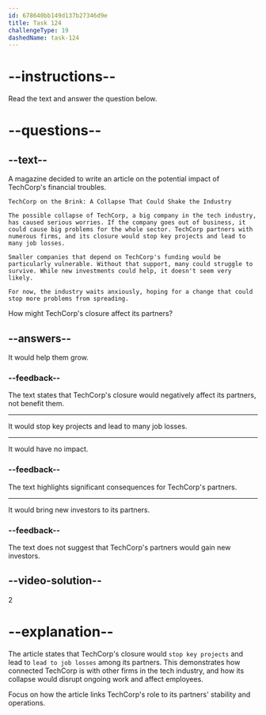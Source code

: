 ```yaml
---
id: 678640bb149d137b27346d9e
title: Task 124
challengeType: 19
dashedName: task-124
---
```


<!-- READING -->

# --instructions--

Read the text and answer the question below.

# --questions--

## --text--

A magazine decided to write an article on the potential impact of TechCorp's financial troubles.  

`TechCorp on the Brink: A Collapse That Could Shake the Industry`

`The possible collapse of TechCorp, a big company in the tech industry, has caused serious worries. If the company goes out of business, it could cause big problems for the whole sector. TechCorp partners with numerous firms, and its closure would stop key projects and lead to many job losses.`

`Smaller companies that depend on TechCorp's funding would be particularly vulnerable. Without that support, many could struggle to survive. While new investments could help, it doesn't seem very likely.`

`For now, the industry waits anxiously, hoping for a change that could stop more problems from spreading.`

How might TechCorp's closure affect its partners?

## --answers--

It would help them grow.

### --feedback--

The text states that TechCorp's closure would negatively affect its partners, not benefit them.

---

It would stop key projects and lead to many job losses.

---

It would have no impact.

### --feedback--

The text highlights significant consequences for TechCorp's partners.

---

It would bring new investors to its partners.

### --feedback--

The text does not suggest that TechCorp's partners would gain new investors.

## --video-solution--

2

# --explanation--

The article states that TechCorp's closure would `stop key projects` and lead to `lead to job losses` among its partners. This demonstrates how connected TechCorp is with other firms in the tech industry, and how its collapse would disrupt ongoing work and affect employees.

Focus on how the article links TechCorp's role to its partners' stability and operations.
